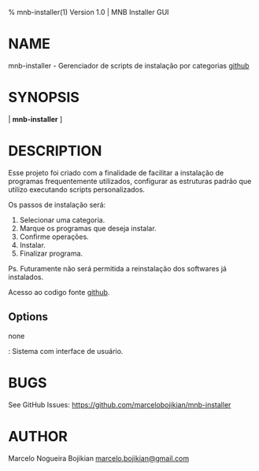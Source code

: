 % mnb-installer(1) Version 1.0 | MNB Installer GUI

NAME
====

mnb-installer - Gerenciador de scripts de instalação por categorias [github]

SYNOPSIS
========

| **mnb-installer** ]

DESCRIPTION
===========

Esse projeto foi criado com a finalidade de facilitar a instalação de programas frequentemente utilizados, configurar as estruturas padrão que utilizo executando scripts personalizados.

Os passos de instalação será:

1. Selecionar uma categoria.
2. Marque os programas que deseja instalar.
3. Confirme operações.
4. Instalar.
5. Finalizar programa.

Ps. Futuramente não será permitida a reinstalação dos softwares já instalados.

Acesso ao codigo fonte [github].

Options
-------

none

:   Sistema com interface de usuário.

BUGS
====

See GitHub Issues: <https://github.com/marcelobojikian/mnb-installer>

AUTHOR
======

Marcelo Nogueira Bojikian <marcelo.bojikian@gmail.com>

[github]: https://github.com/marcelobojikian/mnb-installer
